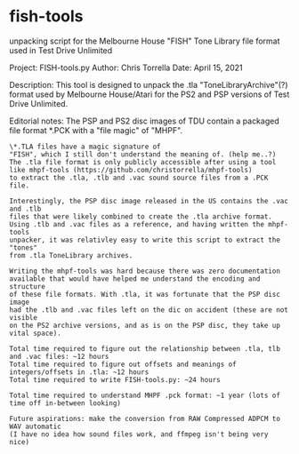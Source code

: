 # fish-tools
unpacking script for the Melbourne House "FISH" Tone Library file format used in Test Drive Unlimited

Project: FISH-tools.py
Author: Chris Torrella
Date: April 15, 2021

Description:
    This tool is designed to unpack the .tla "ToneLibraryArchive"(?)
    format used by Melbourne House/Atari for the PS2 and PSP versions of
    Test Drive Unlimited.
    
Editorial notes:
    The PSP and PS2 disc images of TDU contain a packaged file format \*.PCK
    with a "file magic" of "MHPF". 
    
    \*.TLA files have a magic signature of
    "FISH", which I still don't understand the meaning of. (help me..?)
    The .tla file format is only publicly accessible after using a tool
    like mhpf-tools (https://github.com/christorrella/mhpf-tools)
    to extract the .tla, .tlb and .vac sound source files from a .PCK file.
    
    Interestingly, the PSP disc image released in the US contains the .vac and .tlb
    files that were likely combined to create the .tla archive format.
    Using .tlb and .vac files as a reference, and having written the mhpf-tools
    unpacker, it was relativley easy to write this script to extract the "tones"
    from .tla ToneLibrary archives.

    Writing the mhpf-tools was hard because there was zero documentation
    available that would have helped me understand the encoding and structure
    of these file formats. With .tla, it was fortunate that the PSP disc image
    had the .tlb and .vac files left on the dic on accident (these are not visible
    on the PS2 archive versions, and as is on the PSP disc, they take up vital space).

    Total time required to figure out the relationship between .tla, tlb and .vac files: ~12 hours
    Total time required to figure out offsets and meanings of integers/offsets in .tla: ~12 hours
    Total time required to write FISH-tools.py: ~24 hours

    Total time required to understand MHPF .pck format: ~1 year (lots of time off in-between looking)

    Future aspirations: make the conversion from RAW Compressed ADPCM to WAV automatic
    (I have no idea how sound files work, and ffmpeg isn't being very nice)

